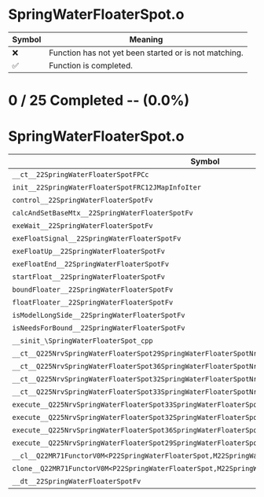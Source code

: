# SpringWaterFloaterSpot.o
| Symbol | Meaning 
| ------------- | ------------- 
| :x: | Function has not yet been started or is not matching. 
| :white_check_mark: | Function is completed. 


# 0 / 25 Completed -- (0.0%)
# SpringWaterFloaterSpot.o
| Symbol | Decompiled? |
| ------------- | ------------- |
| `__ct__22SpringWaterFloaterSpotFPCc` | :x: |
| `init__22SpringWaterFloaterSpotFRC12JMapInfoIter` | :x: |
| `control__22SpringWaterFloaterSpotFv` | :x: |
| `calcAndSetBaseMtx__22SpringWaterFloaterSpotFv` | :x: |
| `exeWait__22SpringWaterFloaterSpotFv` | :x: |
| `exeFloatSignal__22SpringWaterFloaterSpotFv` | :x: |
| `exeFloatUp__22SpringWaterFloaterSpotFv` | :x: |
| `exeFloatEnd__22SpringWaterFloaterSpotFv` | :x: |
| `startFloat__22SpringWaterFloaterSpotFv` | :x: |
| `boundFloater__22SpringWaterFloaterSpotFv` | :x: |
| `floatFloater__22SpringWaterFloaterSpotFv` | :x: |
| `isModelLongSide__22SpringWaterFloaterSpotFv` | :x: |
| `isNeedsForBound__22SpringWaterFloaterSpotFv` | :x: |
| `__sinit_\SpringWaterFloaterSpot_cpp` | :x: |
| `__ct__Q225NrvSpringWaterFloaterSpot29SpringWaterFloaterSpotNrvWaitFv` | :x: |
| `__ct__Q225NrvSpringWaterFloaterSpot36SpringWaterFloaterSpotNrvFloatSignalFv` | :x: |
| `__ct__Q225NrvSpringWaterFloaterSpot32SpringWaterFloaterSpotNrvFloatUpFv` | :x: |
| `__ct__Q225NrvSpringWaterFloaterSpot33SpringWaterFloaterSpotNrvFloatEndFv` | :x: |
| `execute__Q225NrvSpringWaterFloaterSpot33SpringWaterFloaterSpotNrvFloatEndCFP5Spine` | :x: |
| `execute__Q225NrvSpringWaterFloaterSpot32SpringWaterFloaterSpotNrvFloatUpCFP5Spine` | :x: |
| `execute__Q225NrvSpringWaterFloaterSpot36SpringWaterFloaterSpotNrvFloatSignalCFP5Spine` | :x: |
| `execute__Q225NrvSpringWaterFloaterSpot29SpringWaterFloaterSpotNrvWaitCFP5Spine` | :x: |
| `__cl__Q22MR71FunctorV0M<P22SpringWaterFloaterSpot,M22SpringWaterFloaterSpotFPCvPv_v>CFv` | :x: |
| `clone__Q22MR71FunctorV0M<P22SpringWaterFloaterSpot,M22SpringWaterFloaterSpotFPCvPv_v>CFP7JKRHeap` | :x: |
| `__dt__22SpringWaterFloaterSpotFv` | :x: |
